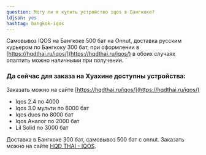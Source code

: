 ```yaml
---
question: Могу ли я купить устройство iqos в Бангкоке?
ldjson: yes 
hashtag: bangkok-iqos
---
```


Самовывоз IQOS на Бангкоке 500 бат на Onnut, доставка русским курьером по Бангкоку 300 бат, при оформлении в  [https://hqdthai.ru/iqos/](https://hqdthai.ru/iqos/) в обоих случаях опалтить можно наличными при получении.

### Да сейчас для заказа на Хуахине доступны устройства:

Заказать можно на сайте [https://hqdthai.ru/iqos/](https://hqdthai.ru/iqos/)

* Iqos 2.4 по 4000
* Iqos 3.0 мульти по 6000  бат
* Iqos duos по 8000 бат
* Iqos Аналог по 2000 бат
* Lil Solid по 3000 бат 

Доставка в Бангкоке 300 бат, самовывоз 500 бат с onnut. Заказать можно на сайте [HQD THAI - IQOS](https://hqdthai.ru/iqos/).
